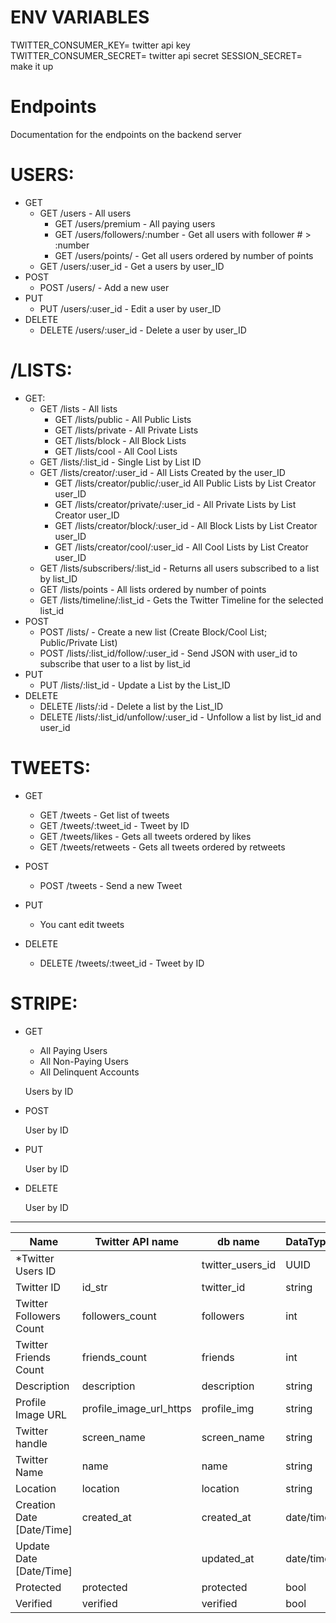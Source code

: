 # ENV VARIABLES

TWITTER_CONSUMER_KEY= twitter api key
TWITTER_CONSUMER_SECRET= twitter api secret
SESSION_SECRET= make it up

# Endpoints

Documentation for the endpoints on the backend server

# USERS:

- GET
  - GET /users - All users
    - GET /users/premium - All paying users
    - GET /users/followers/:number - Get all users with follower # > :number
    - GET /users/points/ - Get all users ordered by number of points
  - GET /users/:user_id - Get a users by user_ID
- POST
  - POST /users/ - Add a new user
- PUT
  - PUT /users/:user_id - Edit a user by user_ID
- DELETE
  - DELETE /users/:user_id - Delete a user by user_ID

# /LISTS:

- GET:
  - GET /lists - All lists
    - GET /lists/public - All Public Lists
    - GET /lists/private - All Private Lists
    - GET /lists/block - All Block Lists
    - GET /lists/cool - All Cool Lists
  - GET /lists/:list_id - Single List by List ID
  - GET /lists/creator/:user_id - All Lists Created by the user_ID
    - GET /lists/creator/public/:user_id All Public Lists by List Creator user_ID
    - GET /lists/creator/private/:user_id - All Private Lists by List Creator user_ID
    - GET /lists/creator/block/:user_id - All Block Lists by List Creator user_ID
    - GET /lists/creator/cool/:user_id - All Cool Lists by List Creator user_ID
  - GET /lists/subscribers/:list_id - Returns all users subscribed to a list by list_ID
  - GET /lists/points - All lists ordered by number of points
  - GET /lists/timeline/:list_id - Gets the Twitter Timeline for the selected list_id
- POST
  - POST /lists/ - Create a new list (Create Block/Cool List; Public/Private List)
  - POST /lists/:list_id/follow/:user_id - Send JSON with user_id to subscribe that user to a list by list_id
- PUT
  - PUT /lists/:list_id - Update a List by the List_ID
- DELETE
  - DELETE /lists/:id - Delete a list by the List_ID
  - DELETE /lists/:list_id/unfollow/:user_id - Unfollow a list by list_id and user_id

# TWEETS:

- GET
  - GET /tweets - Get list of tweets
  - GET /tweets/:tweet_id - Tweet by ID
  - GET /tweets/likes - Gets all tweets ordered by likes
  - GET /tweets/retweets - Gets all tweets ordered by retweets
- POST
  - POST /tweets - Send a new Tweet
- PUT

  - You cant edit tweets

- DELETE
  - DELETE /tweets/:tweet_id - Tweet by ID

# STRIPE:

- GET

  - All Paying Users
  - All Non-Paying Users
  - All Delinquent Accounts

  Users by ID

- POST

  User by ID

- PUT

  User by ID

- DELETE

  User by ID

---

| Name                      | Twitter API name        | db name          | DataType  |
| ------------------------- | ----------------------- | ---------------- | --------- |
| \*Twitter Users ID        |                         | twitter_users_id | UUID      |
| Twitter ID                | id_str                  | twitter_id       | string    |
| Twitter Followers Count   | followers_count         | followers        | int       |
| Twitter Friends Count     | friends_count           | friends          | int       |
| Description               | description             | description      | string    |
| Profile Image URL         | profile_image_url_https | profile_img      | string    |
| Twitter handle            | screen_name             | screen_name      | string    |
| Twitter Name              | name                    | name             | string    |
| Location                  | location                | location         | string    |
| Creation Date [Date/Time] | created_at              | created_at       | date/time |
| Update Date [Date/Time]   |                         | updated_at       | date/time |
| Protected                 | protected               | protected        | bool      |
| Verified                  | verified                | verified         | bool      |

